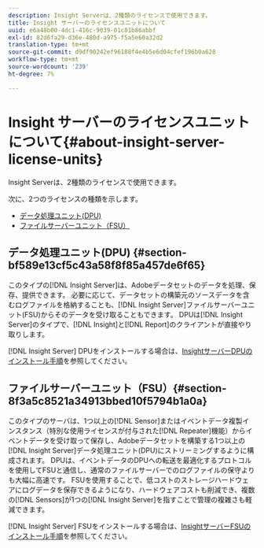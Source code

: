 ```yaml
---
description: Insight Serverは、2種類のライセンスで使用できます。
title: Insight サーバーのライセンスユニットについて
uuid: e6a48b00-4dc1-416c-9039-01c01b86abbf
exl-id: 82d6fa29-d36e-480d-a975-f5a5e60a32d2
translation-type: tm+mt
source-git-commit: d9df90242ef96188f4e4b5e6d04cfef196b0a628
workflow-type: tm+mt
source-wordcount: '239'
ht-degree: 7%

---
```


# Insight サーバーのライセンスユニットについて{#about-insight-server-license-units}

Insight Serverは、2種類のライセンスで使用できます。

次に、2つのライセンスの種類を示します。

* [データ処理ユニット(DPU)](../../../home/c-inst-svr/c-install-ins-svr/c-abt-inst-svr-lic-units.md#section-bf589e13cf5c43a58f8f85a457de6f65)
* [ファイルサーバーユニット（FSU）](../../../home/c-inst-svr/c-install-ins-svr/c-abt-inst-svr-lic-units.md#section-8f3a5c8521a34913bbed10f5794b1a0a)

## データ処理ユニット(DPU) {#section-bf589e13cf5c43a58f8f85a457de6f65}

このタイプの[!DNL Insight Server]は、Adobeデータセットのデータを処理、保存、提供できます。 必要に応じて、データセットの構築元のソースデータを含むログファイルを格納することも、[!DNL Insight Server]ファイルサーバーユニット(FSU)からそのデータを受け取ることもできます。 DPUは[!DNL Insight Server]のタイプで、[!DNL Insight]と[!DNL Report]のクライアントが直接やり取りします。

[!DNL Insight Server] DPUをインストールする場合は、[InsightサーバーDPUのインストール手順](../../../home/c-inst-svr/c-install-ins-svr/t-install-proc-inst-svr-dpu/t-install-proc-inst-svr-dpu.md#task-ce1ac85294604467ab750b24176d25bc)を参照してください。

## ファイルサーバーユニット（FSU）{#section-8f3a5c8521a34913bbed10f5794b1a0a}

このタイプのサーバは、1つ以上の[!DNL Sensor]またはイベントデータ複製インスタンス（特別な使用ライセンスが付与された[!DNL Repeater]機能）からイベントデータを受け取って保存し、Adobeデータセットを構築する1つ以上の[!DNL Insight Server]データ処理ユニット(DPU)にストリーミングするように構成されます。 DPUは、イベントデータのDPUへの転送を最適化するプロトコルを使用してFSUと通信し、通常のファイルサーバーでのログファイルの保守よりも大幅に高速です。 FSUを使用することで、低コストのストレージハードウェアにログデータを保存できるようになり、ハードウェアコストも削減でき、複数の[!DNL Sensors]が1つの[!DNL Insight Server]を指すことで管理の複雑さも軽減できます。

[!DNL Insight Server] FSUをインストールする場合は、[InsightサーバーFSUのインストール手順](../../../home/c-inst-svr/c-install-ins-svr/t-inst-proc-fsu.md#task-e4a4a791b6694119ba45b36f3e573016)を参照してください。
